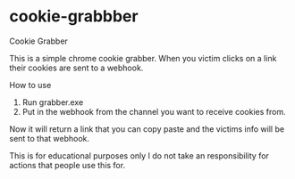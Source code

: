 # cookie-grabbber
Cookie Grabber

This is a simple chrome cookie grabber. When you victim clicks on a link their cookies are sent to a webhook.

How to use 
1. Run grabber.exe 
2. Put in the webhook from the channel you want to receive cookies from.

Now it will return a link that you can copy paste and the victims info will be sent to that webhook.


This is for educational purposes only
I do not take an responsibility for actions that people use this for.
